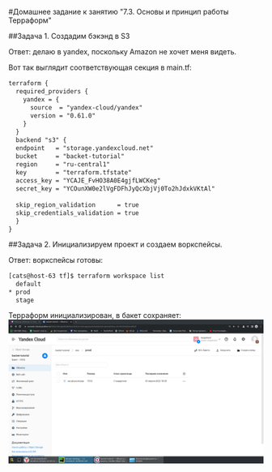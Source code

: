 #Домашнее задание к занятию "7.3. Основы и принцип работы Терраформ"

##Задача 1. Создадим бэкэнд в S3

Ответ: делаю в yandex, поскольку Amazon не хочет меня видеть.

Вот так выглядит соответствующая секция в main.tf:
```text
terraform {
  required_providers {
    yandex = {
      source  = "yandex-cloud/yandex"
      version = "0.61.0"
    }
  }
  backend "s3" {
  endpoint   = "storage.yandexcloud.net"
  bucket     = "backet-tutorial"
  region     = "ru-central1"
  key        = "terraform.tfstate"
  access_key = "YCAJE_FvHO38A0E4gjfLWCKeg"
  secret_key = "YCOunXW0e2lVgFDFhJyQcXbjVj0To2hJdxkVKtAl"

  skip_region_validation      = true
  skip_credentials_validation = true
  }
}
```

##Задача 2. Инициализируем проект и создаем воркспейсы.

Ответ: воркспейсы готовы:
```text
[cats@host-63 tf]$ terraform workspace list
  default
* prod
  stage
```

Терраформ инициализирован, в бакет сохраняет:
![img.png](img.png)

